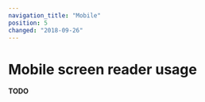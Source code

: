 ```yaml
---
navigation_title: "Mobile"
position: 5
changed: "2018-09-26"
---
```


# Mobile screen reader usage

**TODO**
